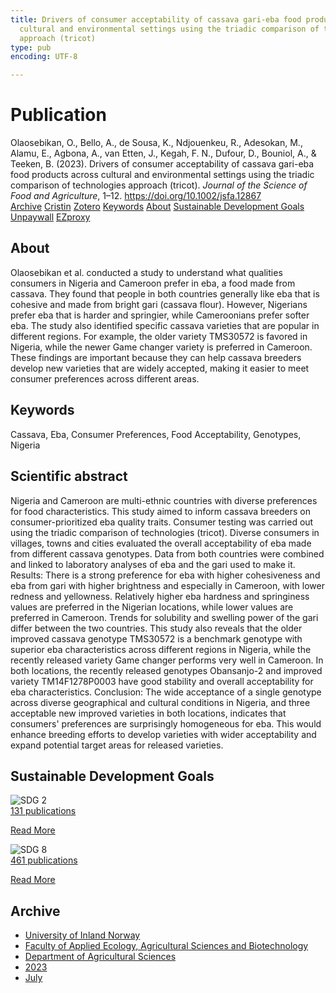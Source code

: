 ```yaml
---
title: Drivers of consumer acceptability of cassava gari-eba food products across
  cultural and environmental settings using the triadic comparison of technologies
  approach (tricot)
type: pub
encoding: UTF-8

---
```

<h1>Publication</h1>
<article id="csl-bib-container-PRHWZ875" class="csl-bib-container">
  <div class="csl-bib-body"> <div class="csl-entry">Olaosebikan, O., Bello, A., de Sousa, K., Ndjouenkeu, R., Adesokan, M., Alamu, E., Agbona, A., van Etten, J., Kegah, F. N., Dufour, D., Bouniol, A., &#38; Teeken, B. (2023). Drivers of consumer acceptability of cassava gari-eba food products across cultural and environmental settings using the triadic comparison of technologies approach (tricot). <i>Journal of the Science of Food and Agriculture</i>, 1–12. <a href="https://doi.org/10.1002/jsfa.12867">https://doi.org/10.1002/jsfa.12867</a></div> </div>
  <div class="csl-bib-buttons">
    <a href="#taxonomy-article-PRHWZ875" alt="archive" class="csl-bib-button">Archive</a>
    <a href="https://app.cristin.no/results/show.jsf?id=2163062" alt="Cristin" class="csl-bib-button">Cristin</a>
    <a href="http://zotero.org/groups/5881554/items/PRHWZ875" alt="Zotero" class="csl-bib-button">Zotero</a>
    <a href="#keywords-article-PRHWZ875" alt="keywords" class="csl-bib-button">Keywords</a>
    <a href="#about-article-PRHWZ875" alt="about_pub" class="csl-bib-button">About</a>
    <a href="#sdg-article-PRHWZ875" alt="sdg" class="csl-bib-button">Sustainable Development Goals</a>
    <a href="https://doi.org/10.1002/jsfa.12867" alt="Unpaywall" class="csl-bib-button">Unpaywall</a>
    <a href="https://doi.org/10.1002/jsfa.12867" alt="EZproxy" class="csl-bib-button">EZproxy</a>
  </div>
  <div id="csl-bib-meta-container-PRHWZ875"></div>
</article>
<div id="csl-bib-meta-PRHWZ875" class="csl-bib-meta">
  <article id="about-article-PRHWZ875" class="about_pub-article">
    <h1>About</h1>
    Olaosebikan et al. conducted a study to understand what qualities consumers in Nigeria and Cameroon prefer in eba, a food made from cassava. They found that people in both countries generally like eba that is cohesive and made from bright gari (cassava flour). However, Nigerians prefer eba that is harder and springier, while Cameroonians prefer softer eba. The study also identified specific cassava varieties that are popular in different regions. For example, the older variety TMS30572 is favored in Nigeria, while the newer Game changer variety is preferred in Cameroon. These findings are important because they can help cassava breeders develop new varieties that are widely accepted, making it easier to meet consumer preferences across different areas.
  </article>
  <article id="keywords-article-PRHWZ875" class="keywords-article">
    <h1>Keywords</h1>
    Cassava, Eba, Consumer Preferences, Food Acceptability, Genotypes, Nigeria
  </article>
  <article id="abstract-article-PRHWZ875" class="abstract-article">
    <h1>Scientific abstract</h1>
    Nigeria and Cameroon are multi-ethnic countries with diverse preferences for food characteristics. This study aimed to inform cassava breeders on consumer-prioritized eba quality traits. Consumer testing was carried out using the triadic comparison of technologies (tricot). Diverse consumers in villages, towns and cities evaluated the overall acceptability of eba made from different cassava genotypes. Data from both countries were combined and linked to laboratory analyses of eba and the gari used to make it. Results: There is a strong preference for eba with higher cohesiveness and eba from gari with higher brightness and especially in Cameroon, with lower redness and yellowness. Relatively higher eba hardness and springiness values are preferred in the Nigerian locations, while lower values are preferred in Cameroon. Trends for solubility and swelling power of the gari differ between the two countries. This study also reveals that the older improved cassava genotype TMS30572 is a benchmark genotype with superior eba characteristics across different regions in Nigeria, while the recently released variety Game changer performs very well in Cameroon. In both locations, the recently released genotypes Obansanjo-2 and improved variety TM14F1278P0003 have good stability and overall acceptability for eba characteristics. Conclusion: The wide acceptance of a single genotype across diverse geographical and cultural conditions in Nigeria, and three acceptable new improved varieties in both locations, indicates that consumers' preferences are surprisingly homogeneous for eba. This would enhance breeding efforts to develop varieties with wider acceptability and expand potential target areas for released varieties.
  </article>
  <article id="sdg-article-PRHWZ875" class="sdg-article">
    <h1>Sustainable Development Goals</h1>
    <div class="sdg-container"><div id="sdg2" class="sdg">
        <img src="{{< params subfolder >}}images/sdg/sdg02_en.png" class="image" alt="SDG 2">
        <div class="sdg-overlay">
          <a href="{{< params subfolder >}}en/archive/?sdg=2#archive" class="sdg-publication-count"><span>131</span> publications</a>
          <p><a href="https://sdgs.un.org/goals/goal2" class="sdg-read-more">Read More</a></p>
        </div>
      </div> <div id="sdg8" class="sdg">
        <img src="{{< params subfolder >}}images/sdg/sdg08_en.png" class="image" alt="SDG 8">
        <div class="sdg-overlay">
          <a href="{{< params subfolder >}}en/archive/?sdg=8#archive" class="sdg-publication-count"><span>461</span> publications</a>
          <p><a href="https://sdgs.un.org/goals/goal8" class="sdg-read-more">Read More</a></p>
        </div>
      </div></div>
  </article>
  <article id="taxonomy-article-PRHWZ875" class="taxonomy-article">
    <h1>Archive</h1>
    <ul>
      <li><a href="{{< params subfolder >}}en/archive/?key=3DCRN523">University of Inland Norway</a></li>
      <li><a href="{{< params subfolder >}}en/archive/?key=T77LXH6D">Faculty of Applied Ecology, Agricultural Sciences and Biotechnology</a></li>
      <li><a href="{{< params subfolder >}}en/archive/?key=SSN4QLEC">Department of Agricultural Sciences</a></li>
      <li><a href="{{< params subfolder >}}en/archive/?key=DRHXCX63">2023</a></li>
      <li><a href="{{< params subfolder >}}en/archive/?key=6RWJU384">July</a></li>
    </ul>
  </article>
</div>
